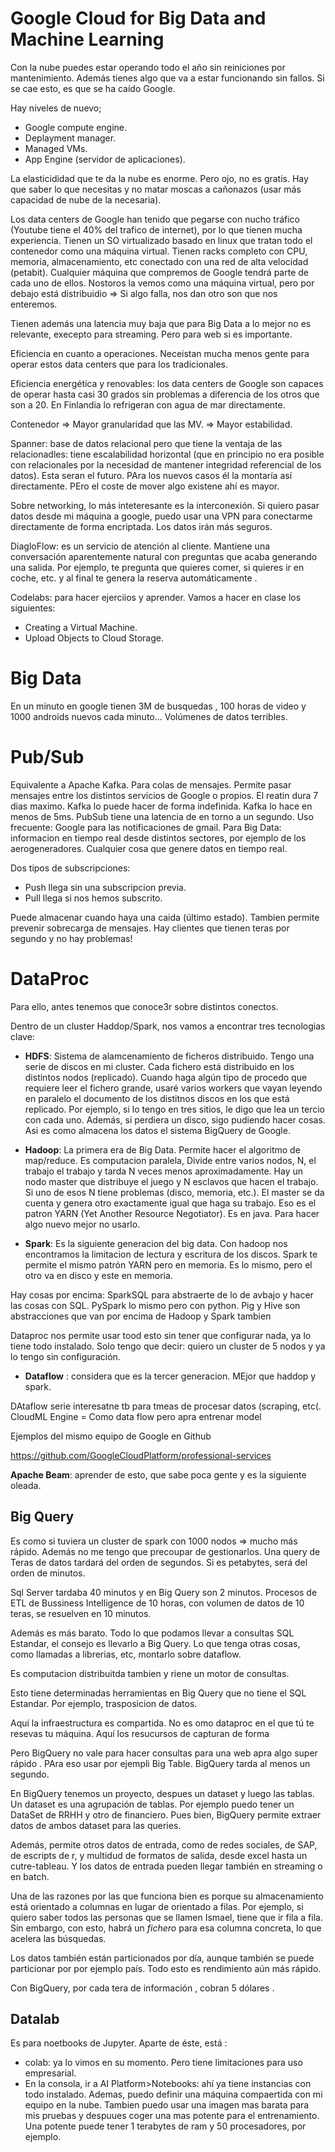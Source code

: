 # Google Cloud for Big Data and Machine Learning

Con la nube puedes estar operando todo el año sin reiniciones por mantenimiento. 
Además tienes algo que va a estar funcionando sin fallos. Si se cae esto, es que se ha caído Google. 

Hay niveles de nuevo;
- Google compute engine.
- Deplayment manager.
- Managed VMs.
- App Engine (servidor de aplicaciones).

La elasticididad que te da la nube es enorme. Pero ojo, no es gratis. Hay que saber lo que necesitas y no matar moscas a cañonazos (usar más capacidad de nube de la necesaria).

Los data centers de Google han tenido que pegarse con nucho tráfico (Youtube tiene el 40% del trafico de internet), por lo que tienen mucha experiencia. Tienen un SO virtualizado basado en linux que tratan todo el contenedor como una máquina virtual. Tienen racks completo con CPU, memoria, almacenamiento, etc conectado con una red de alta velocidad (petabit). Cualquier máquina que compremos de Google tendrá parte de cada uno de ellos. Nostoros la vemos como una máquina virtual, pero por debajo está distribuidio => Si algo falla, nos dan otro son que nos enteremos. 

Tienen además una latencia muy baja que para Big Data a lo mejor no es relevante, execepto para streaming. Pero para web si es importante. 

Eficiencia en cuanto a operaciones. Neceistan mucha menos gente para operar estos data centers que para los tradicionales. 

Eficiencia energética y renovables: los data centers de Google son capaces de operar hasta casi 30 grados sin problemas a diferencia de los otros que son a 20. En Finlandia lo refrigeran con agua de mar directamente. 

Contenedor => Mayor granularidad que las MV. => Mayor estabilidad. 


Spanner: base de datos relacional pero que tiene la ventaja de las relacionadles: tiene escalabilidad horizontal (que en principio no era posible con relacionales por la necesidad de mantener integridad referencial de los datos). Esta seran el futuro. PAra los nuevos casos él la montaría así directamente. PEro el coste de mover algo existene ahí es mayor. 

Sobre networking, lo más inteteresante es la interconexión. Si quiero pasar datos desde mi máquina a google, puedo usar una VPN para conectarme directamente de forma encriptada. Los datos irán más seguros. 

DiagloFlow: es un servicio de atención al cliente. Mantiene una conversación aparentemente natural con preguntas que acaba generando una salida. Por ejemplo, te pregunta que quieres comer, si quieres ir en coche, etc. y al final te genera la reserva automáticamente . 

Codelabs: para hacer ejerciios y aprender. Vamos a hacer en clase los siguientes:
- Creating a Virtual Machine. 
- Upload Objects to Cloud Storage. 

# Big Data

En un minuto en google tienen 3M de busquedas , 100 horas de video y 1000 androids nuevos cada minuto... Volúmenes de datos terribles. 


# Pub/Sub

Equivalente a Apache Kafka. Para colas de mensajes. Permite pasar mensajes entre los distintos servicios de Google o propios. El reatin dura 7 dias maximo. Kafka lo puede hacer de forma indefinida. Kafka lo hace en menos de 5ms. PubSub tiene una latencia de en torno a un segundo. Uso frecuente: Google para las notificaciones de gmail. Para Big Data: informacion en tiempo real desde distintos sectores, por ejemplo de los aerogeneradores. Cualquier cosa que genere datos en tiempo real. 

Dos tipos de subscripciones:
* Push llega sin una subscripcion previa. 
* Pull llega si nos hemos subscrito. 

Puede almacenar cuando haya una caida (último estado). Tambien permite prevenir sobrecarga de mensajes. Hay clientes que tienen teras por segundo y no hay problemas!

# DataProc

Para ello, antes tenemos que conoce3r sobre distintos conectos. 

Dentro de un cluster Haddop/Spark, nos vamos a encontrar tres tecnologias clave:
* **HDFS**: Sistema de alamcenamiento de ficheros distribuido. Tengo una serie de discos en mi cluster. Cada fichero está distribuido en los distintos nodos (replicado). Cuando haga algún tipo de procedo que requiere leer el fichero grande, usaré varios workers que vayan leyendo en paralelo el documento de los distitnos discos en los que está replicado. Por ejemplo, si lo tengo en tres sitios, le digo que lea un tercio con cada uno. Además, si perdiera un disco, sigo pudiendo hacer cosas. Asi es como almacena los datos el sistema BigQuery de Google. 

* **Hadoop**: La primera era de Big Data. Permite hacer el algoritmo de map/reduce. Es computacion paralela, Divide entre varios nodos, N, el trabajo el trabajo y tarda N veces menos aproximadamente. Hay un nodo master que distribuye el juego y N esclavos que hacen el trabajo. Si uno de esos N tiene problemas (disco, memoria, etc.). El master se da cuenta y genera otro exactamente igual que haga su trabajo. Eso es el patron YARN (Yet Another Resource Negotiator). Es en java. Para hacer algo nuevo mejor no usarlo. 

* **Spark**: Es la siguiente generacion del big data. Con hadoop nos encontramos la limitacion de lectura y escritura de los discos. Spark te permite el mismo patrón YARN pero en memoria. Es lo mismo, pero el otro va en disco y este en memoria. 

Hay cosas por encima: SparkSQL para abstraerte de lo de avbajo y hacer las cosas con SQL. PySpark lo mismo pero con python. 
Pig y Hive son abstracciones que van por encima de Hadoop y Spark tambien 

Dataproc nos permite usar tood esto sin tener que configurar nada, ya lo tiene todo instalado. Solo tengo que decir: quiero un cluster de 5 nodos y ya lo tengo sin configuración. 

* **Dataflow** : considera que es la tercer generacion. MEjor que  haddop y spark. 

DAtaflow serie interesatne tb para tmeas de procesar datos (scraping, etc(.
 CloudML Engine = Como data flow pero apra entrenar model

Ejemplos del mismo equipo de Google en Github

https://github.com/GoogleCloudPlatform/professional-services

**Apache Beam**: aprender de esto, que sabe poca gente y es la siguiente oleada. 

## Big Query

Es como si tuviera un cluster de spark con 1000 nodos => mucho más rápido. Además no me tengo que precoupar de gestionarlos. Una query de Teras de datos tardará del orden de segundos. Si es petabytes, será del orden de minutos. 

Sql Server tardaba 40 minutos y en Big Query son 2 minutos. Procesos de ETL de Bussiness Intelligence de 10 horas, con volumen de datos de 10 teras, se resuelven en 10 minutos. 

Además es más barato. Todo lo que podamos llevar a consultas SQL Estandar, el consejo es llevarlo a Big Query. Lo que tenga otras cosas, como llamadas a librerias, etc, montarlo sobre dataflow. 

Es computacion distribuitda tambien y riene un motor de consultas. 

Esto tiene determinadas herramientas en Big Query que no tiene el SQL Estandar. Por ejemplo, trasposicion de datos. 

Aquí la infraestructura es compartida. No es omo dataproc en el que tú te resevas tu máquina. Aquí los resucursos de capturan de forma 

Pero BigQuery no vale para hacer consultas para una web apra algo super rápido . PAra eso usar por ejempli Big Table. BigQuery tarda al menos un segundo.

En BigQuery tenemos un proyecto, despues un dataset y luego las tablas. Un dataset es una agrupación de tablas. Por ejemplo puedo tener un DataSet de RRHH y otro de financiero. Pues bien, BigQuery permite extraer datos de ambos dataset para las queries.

Además, permite otros datos de entrada, como de redes sociales, de SAP, de escripts de r, y multidud de formatos de salida, desde excel hasta un cutre-tableau. Y los datos de entrada pueden llegar también en streaming o en batch. 

Una de las razones por las que funciona bien es porque su almacenamiento está orientado a columnas en lugar de orientado a filas. Por ejemplo, si quiero saber todos las personas que se llamen Ismael, tiene que ir fila a fila. Sin embargo, con esto, habrá un _fichero_ para esa columna concreta, lo que acelera las búsquedas. 

Los datos también están particionados por día, aunque también se puede particionar por por ejemplo país. Todo esto es rendimiento aún más rápido. 

Con BigQuery, por cada tera de información , cobran 5 dólares .

## Datalab

Es para noetbooks de Jupyter. Aparte de éste, está :

* colab: ya lo vimos en su momento. Pero tiene limitaciones para uso empresarial. 
* En la consola, ir a AI Platform>Notebooks: ahí ya tiene instancias con todo instalado. Ademas, puedo definir una máquina compaertida con mi equipo en la nube. Tambien puedo usar una imagen mas barata para mis pruebas y despuues coger una mas potente para el entrenamiento. Una potente puede tener 1 terabytes de ram y 50 procesadores, por ejemplo. 


